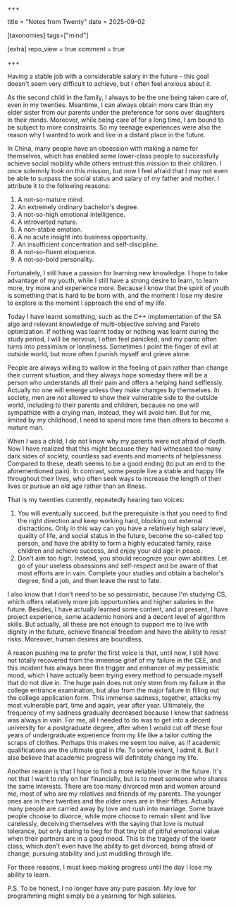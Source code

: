 +++

title = "Notes from Twenty"
date = 2025-09-02

[taxonomies]
tags=["mind"]

[extra]
repo_view = true
comment = true

+++

Having a stable job with a considerable salary in the future - this goal doesn't seem very difficult to achieve, but I often feel anxious about it.

As the second child in the family, I always to be the one being taken care of, even in my twenties. Meantime, I can always obtain more care than my elder sister from our parents under the preference for sons over daughters in their minds. Moreover, while being care of for a long time, I am bound to be subject to more constraints. So my teenage experiences were also the reason why I wanted to work and live in a distant place in the future.

In China, many people have an obsession with making a name for themselves, which has enabled some lower-class people to successfully achieve social mobility while others entrust this mission to their children. I once solemnly took on this mission, but now I feel afraid that I may not even be able to surpass the social status and salary of my father and mother. I attribute it to the following reasons:

1. A not-so-mature mind.
2. An extremely ordinary bachelor's degree.
3. A not-so-high emotional intelligence.
4. A introverted nature.
5. A non-stable emotion.
6. A no acute insight into business opportunity.
7. An insufficient concentration and self-discipline.
8. A not-so-fluent eloquence.
9. A not-so-bold personality.

Fortunately, I still have a passion for learning new knowledge. I hope to take advantage of my youth, while I still have a strong desire to learn, to learn more, try more and experience more. Because I know that the spirit of youth is something that is hard to be born with, and the moment I lose my desire to explore is the moment I approach the end of my life.

Today I have learnt something, such as the C++ implementation of the SA algo and relevant knowledge of multi-objective solving and Pareto optimization. If nothing was learnt today or nothing was learnt during the study period, I will be nervous, I often feel panicked, and my panic often turns into pessimism or loneliness. Sometimes I point the finger of evil at outside world, but more often I punish myself and grieve alone.

People are always willing to wallow in the feeling of pain rather than change their current situation, and they always hope someday there will be a person who understands all their pain and offers a helping hand selflessly. Actually no one will emerge unless they make changes by themselves. In society, men are not allowed to show their vulnerable side to the outside world, including to their parents and children, because no one will sympathize with a crying man, instead, they will avoid him. But for me, limited by my childhood, I need to spend more time than others to become a mature man.

When I was a child, I do not know why my parents were not afraid of death. Now I have realized that this might because they had witnessed too many dark sides of society, countless sad events and moments of helplessness. Compared to these, death seems to be a good ending (to put an end to the aforementioned pain). In contrast, some people live a stable and happy life throughout their lives, who often seek ways to increase the length of their lives or pursue an old age rather than an illness.

That is my twenties currently, repeatedly hearing two voices:

1. You will eventually succeed, but the prerequisite is that you need to find the right direction and keep working hard, blocking out external distractions. Only in this way can you have a relatively high salary level, quality of life, and social status in the future, become the so-called top person, and have the ability to form a highly educated family, raise children and achieve success, and enjoy your old age in peace.
2. Don't aim too high. Instead, you should recognize your own abilities. Let go of your useless obsessions and self-respect and be aware of that most efforts are in vain. Complete your studies and obtain a bachelor's degree, find a job, and then leave the rest to fate.

I also know that I don't need to be so pessimistic, because I'm studying CS, which offers relatively more job opportunities and higher salaries in the future. Besides, I have actually learned some content, and at present, I have project experience, some academic honors and a decent level of algorithm skills. But actually, all these are not enough to support me to live with dignity in the future, achieve financial freedom and have the ability to resist risks. Moreover, human desires are boundless.

A reason pushing me to prefer the first voice is that, until now, I still have not totally recovered from the immense grief of my failure in the CEE, and this incident has always been the trigger and enhancer of my pessimistic mood, which I have actually been trying every method to persuade myself that do not dive in. The huge pain does not only stem from my failure in the college entrance examination, but also from the major failure in filling out the college application form. This immense sadness, together, attacks my most vulnerable part, time and again, year after year. Ultimately, the frequency of my sadness gradually decreased because I knew that sadness was always in vain. For me, all I needed to do was to get into a decent university for a postgraduate degree, after when I would cut off these four years of undergraduate experience from my life like a tailor cutting the scraps of clothes. Perhaps this makes me seem too naive, as if academic qualifications are the ultimate goal in life. To some extent, I admit it. But I also believe that academic progress will definitely change my life.

Another reason is that I hope to find a more reliable lover in the future. It's not that I want to rely on her financially, but is to meet someone who shares the same interests. There are too many divorced men and women around me, most of who are my relatives and friends of my parents. The younger ones are in their twenties and the older ones are in their fifties. Actually many people are carried away by love and rush into marriage. Some brave people choose to divorce, while more choose to remain silent and live carelessly, deceiving themselves with the saying that love is mutual tolerance, but only daring to beg for that tiny bit of pitiful emotional value when their partners are in a good mood. This is the tragedy of the lower class, which don't even have the ability to get divorced, being afraid of change, pursuing stability and just muddling through life.

For these reasons, I must keep making progress until the day I lose my ability to learn.

P.S. To be honest, I no longer have any pure passion. My love for programming might simply be a yearning for high salaries.
